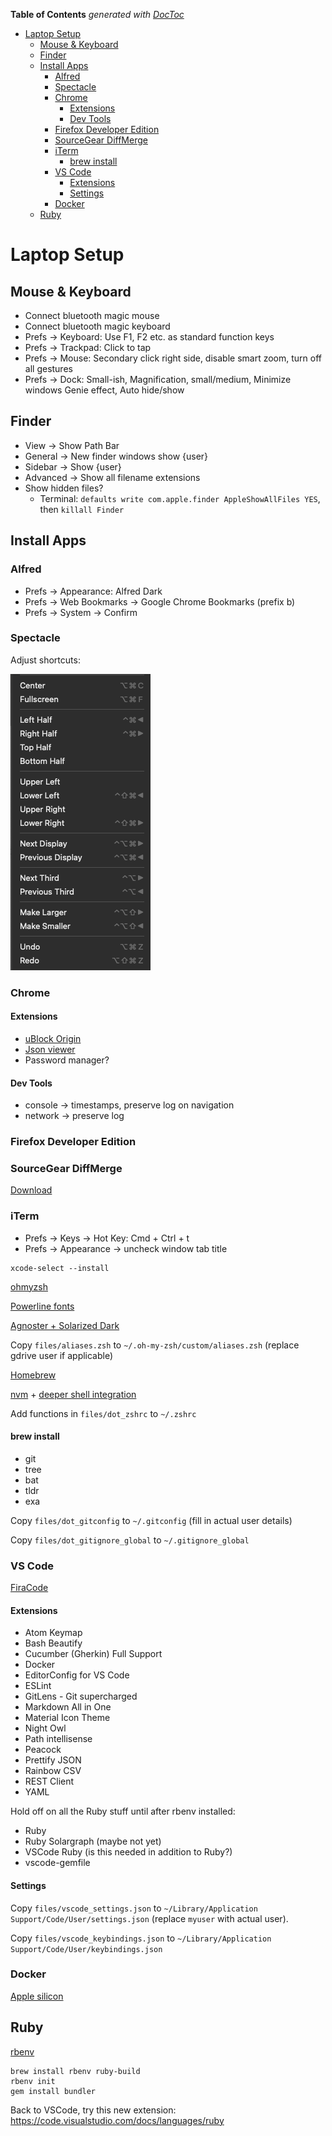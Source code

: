 <!-- START doctoc generated TOC please keep comment here to allow auto update -->
<!-- DON'T EDIT THIS SECTION, INSTEAD RE-RUN doctoc TO UPDATE -->
**Table of Contents**  *generated with [DocToc](https://github.com/thlorenz/doctoc)*

- [Laptop Setup](#laptop-setup)
  - [Mouse \& Keyboard](#mouse--keyboard)
  - [Finder](#finder)
  - [Install Apps](#install-apps)
    - [Alfred](#alfred)
    - [Spectacle](#spectacle)
    - [Chrome](#chrome)
      - [Extensions](#extensions)
      - [Dev Tools](#dev-tools)
    - [Firefox Developer Edition](#firefox-developer-edition)
    - [SourceGear DiffMerge](#sourcegear-diffmerge)
    - [iTerm](#iterm)
      - [brew install](#brew-install)
    - [VS Code](#vs-code)
      - [Extensions](#extensions-1)
      - [Settings](#settings)
    - [Docker](#docker)
  - [Ruby](#ruby)

<!-- END doctoc generated TOC please keep comment here to allow auto update -->

# Laptop Setup

## Mouse & Keyboard

* Connect bluetooth magic mouse
* Connect bluetooth magic keyboard
* Prefs -> Keyboard: Use F1, F2 etc. as standard function keys
* Prefs -> Trackpad: Click to tap
* Prefs -> Mouse: Secondary click right side, disable smart zoom, turn off all gestures
* Prefs -> Dock: Small-ish, Magnification, small/medium, Minimize windows Genie effect, Auto hide/show

## Finder

* View -> Show Path Bar
* General -> New finder windows show {user}
* Sidebar -> Show {user}
* Advanced -> Show all filename extensions
* Show hidden files?
  * Terminal: `defaults write com.apple.finder AppleShowAllFiles YES`, then `killall Finder`

## Install Apps

### Alfred

* Prefs -> Appearance: Alfred Dark
* Prefs -> Web Bookmarks -> Google Chrome Bookmarks (prefix b)
* Prefs -> System -> Confirm

### Spectacle

Adjust shortcuts:

![spectacle shortcuts](screenshots/spectacle_shortcuts.png "spectacle shortcuts")

### Chrome

#### Extensions

* [uBlock Origin](https://chrome.google.com/webstore/detail/ublock-origin/cjpalhdlnbpafiamejdnhcphjbkeiagm)
* [Json viewer](https://chrome.google.com/webstore/detail/json-viewer/gbmdgpbipfallnflgajpaliibnhdgobh)
* Password manager?

#### Dev Tools

* console -> timestamps, preserve log on navigation
* network -> preserve log

### Firefox Developer Edition

### SourceGear DiffMerge

[Download](https://www.sourcegear.com/diffmerge/)

### iTerm

* Prefs -> Keys -> Hot Key: Cmd + Ctrl + t
* Prefs -> Appearance -> uncheck window tab title

```
xcode-select --install
```

[ohmyzsh](https://github.com/ohmyzsh/ohmyzsh)

[Powerline fonts](https://github.com/powerline/fonts)

[Agnoster + Solarized Dark](https://danielabaron.me/blog/how-i-setup-my-terminal/)

Copy `files/aliases.zsh` to `~/.oh-my-zsh/custom/aliases.zsh` (replace gdrive user if applicable)

[Homebrew](https://brew.sh/)

[nvm](https://github.com/nvm-sh/nvm) + [deeper shell integration](https://github.com/nvm-sh/nvm#zsh)

Add functions in `files/dot_zshrc` to `~/.zshrc`

#### brew install

* git
* tree
* bat
* tldr
* exa

Copy `files/dot_gitconfig` to `~/.gitconfig` (fill in actual user details)

Copy `files/dot_gitignore_global` to `~/.gitignore_global`

### VS Code

[FiraCode](https://github.com/tonsky/FiraCode)

#### Extensions

* Atom Keymap
* Bash Beautify
* Cucumber (Gherkin) Full Support
* Docker
* EditorConfig for VS Code
* ESLint
* GitLens - Git supercharged
* Markdown All in One
* Material Icon Theme
* Night Owl
* Path intellisense
* Peacock
* Prettify JSON
* Rainbow CSV
* REST Client
* YAML

Hold off on all the Ruby stuff until after rbenv installed:

* Ruby
* Ruby Solargraph (maybe not yet)
* VSCode Ruby (is this needed in addition to Ruby?)
* vscode-gemfile

#### Settings

Copy `files/vscode_settings.json` to `~/Library/Application Support/Code/User/settings.json` (replace `myuser` with actual user).

Copy `files/vscode_keybindings.json` to `~/Library/Application Support/Code/User/keybindings.json`

### Docker

[Apple silicon](https://docs.docker.com/desktop/install/mac-install/)

## Ruby

[rbenv](https://github.com/rbenv/rbenv)

```
brew install rbenv ruby-build
rbenv init
gem install bundler
```

Back to VSCode, try this new extension: https://code.visualstudio.com/docs/languages/ruby
